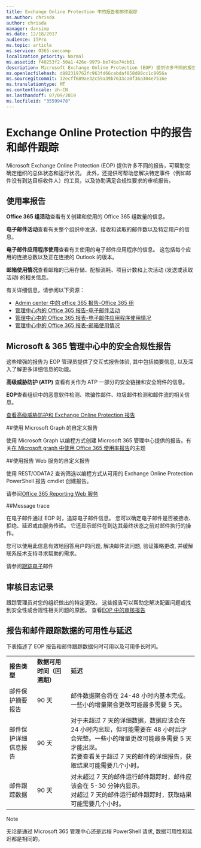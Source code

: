 ```yaml
---
title: Exchange Online Protection 中的报告和邮件跟踪
ms.author: chrisda
author: chrisda
manager: dansimp
ms.date: 12/18/2017
audience: ITPro
ms.topic: article
ms.service: O365-seccomp
localization_priority: Normal
ms.assetid: f40253f2-50a1-426e-9979-be74ba74cb61
description: Microsoft Exchange Online Protection (EOP) 提供许多不同的报告，可帮助您确定组织的总体状态和运行状况。此外，还提供可帮助您解决特定事件（例如邮件没有到达目标收件人）的工具，以及协助满足合规性要求的审核报告。下表描述了 EOP 管理员可用的报告和故障排除工具。
ms.openlocfilehash: d882319762fc963fd66cabdaf858d88cc1c8956a
ms.sourcegitcommit: 32ecff689ae32c59a39b7633ca0f36a304e7516e
ms.translationtype: MT
ms.contentlocale: zh-CN
ms.lasthandoff: 07/09/2019
ms.locfileid: "35599478"
---
```

# <a name="reporting-and-message-trace-in-exchange-online-protection"></a>Exchange Online Protection 中的报告和邮件跟踪

Microsoft Exchange Online Protection (EOP) 提供许多不同的报告，可帮助您确定组织的总体状态和运行状况。 此外，还提供可帮助您解决特定事件（例如邮件没有到达目标收件人）的工具，以及协助满足合规性要求的审核报告。 

## <a name="usage-reports"></a>使用率报告

**Office 365 组活动**查看有关创建和使用的 Office 365 组数量的信息。  

**电子邮件活动**查看有关整个组织中发送、接收和读取的邮件数以及特定用户的信息。  

**电子邮件应用程序使用**查看有关使用的电子邮件应用程序的信息。 这包括每个应用的连接总数以及正在连接的 Outlook 的版本。  

**邮箱使用情况**查看邮箱的已用存储、配额消耗、项目计数和上次活动 (发送或读取活动) 的相关信息。

有关详细信息，请参阅以下资源：

- [Admin center 中的 office 365 报告-Office 365 组](https://go.microsoft.com/fwlink/p/?linkid=861610) 
- [管理中心内的 Office 365 报告-电子邮件活动](https://go.microsoft.com/fwlink/p/?linkid=859706) 
- [管理中心中的 Office 365 报表-电子邮件应用程序使用情况](https://go.microsoft.com/fwlink/p/?linkid=859707)
- [管理中心中的 Office 365 报表-邮箱使用情况](https://go.microsoft.com/fwlink/p/?linkid=859708)

## <a name="security-amp-compliance-reports-in-the-microsoft-365-admin-center"></a>Microsoft &amp; 365 管理中心中的安全合规性报告

这些增强的报告为 EOP 管理员提供了交互式报告体验, 其中包括摘要信息, 以及深入了解更多详细信息的功能。  

**高级威胁防护 (ATP)** 查看有关作为 ATP 一部分的安全链接和安全附件的信息。  

**EOP**查看组织中的恶意软件检测、欺骗性邮件、垃圾邮件检测和邮件流的相关信息。  

[查看高级威胁防护和 Exchange Online Protection 报告](https://go.microsoft.com/fwlink/p/?linkid=852409) 

##<a name="custom-reports-using-microsoft-graph"></a>使用 Microsoft Graph 的自定义报告

使用 Microsoft Graph 以编程方式创建 Microsoft 365 管理中心提供的报告。有关[在 Microsoft graph 中使用 Office 365 使用率报告](https://go.microsoft.com/fwlink/p/?linkid=865135)的主题 

##<a name="custom-reports-using-reporting-web-services"></a>使用报告 Web 服务的自定义报告

使用 REST/ODATA2 查询筛选以编程方式从可用的 Exchange Online Protection PowerShell 报告 cmdlet 创建报告。

请参阅[Office 365 Reporting Web 服务](https://go.microsoft.com/fwlink/p/?LinkId=279926) 

##<a name="message-trace"></a>Message trace

在电子邮件通过 EOP 时，追踪电子邮件信息。 您可以确定电子邮件是否被接收、拒绝、延迟或由服务传递。 它还显示邮件在到达其最终状态之前对邮件执行的操作。  

您可以使用此信息有效地回答用户的问题, 解决邮件流问题, 验证策略更改, 并缓解联系技术支持寻求帮助的需求。  

请参阅[跟踪电子](http://technet.microsoft.com/library/0c83cde6-5b09-4106-8587-c200cdc59094.aspx)邮件 

## <a name="audit-logging"></a>审核日志记录

跟踪管理员对您的组织做出的特定更改。 这些报告可以帮助您解决配置问题或找到安全性或合规性相关问题的原因。  查看[EOP 中的审核报告](auditing-reports-in-eop.md) 


## <a name="reporting-and-message-trace-data-availability-and-latency"></a>报告和邮件跟踪数据的可用性与延迟

下表描述了 EOP 报告和邮件跟踪数据何时可用以及可用多长时间。
  
||||
|:-----|:-----|:-----|
|**报告类型** <br/> |**数据可用时间（回溯期）** <br/> |**延迟** <br/> |
|邮件保护摘要报告  <br/> |90 天  <br/> |邮件数据聚合将在 24-48 小时内基本完成。一些小的增量聚合更改可能最多需要 5 天。  <br/> |
|邮件保护详细信息报告  <br/> |90 天  <br/> |对于未超过 7 天的详细数据，数据应该会在 24 小时内出现，但可能需要在 48 小时后才会完整。一些小的增量更改可能最多需要 5 天才能出现。  <br/> 若要查看关于超过 7 天的邮件的详细报告，获取结果可能需要几个小时。  <br/> |
|邮件跟踪数据  <br/> |90 天  <br/> |对未超过 7 天的邮件运行邮件跟踪时，邮件应该会在 5-30 分钟内显示。  <br/> 对超过 7 天的邮件运行邮件跟踪时，获取结果可能需要几个小时。  <br/> |
   
> [!NOTE]
> 无论是通过 Microsoft 365 管理中心还是远程 PowerShell 请求, 数据可用性和延迟都是相同的。 
  

